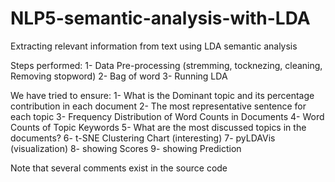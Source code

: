 # NLP5-semantic-analysis-with-LDA
Extracting relevant information from text using LDA semantic analysis

Steps performed:
1- Data Pre-processing (stremming, tocknezing, cleaning, Removing stopword)
2- Bag of word
3- Running LDA

We have tried to ensure:
1- What is the Dominant topic and its percentage contribution in each document
2- The most representative sentence for each topic
3- Frequency Distribution of Word Counts in Documents
4- Word Counts of Topic Keywords
5- What are the most discussed topics in the documents?
6- t-SNE Clustering Chart (interesting)
7- pyLDAVis (visualization)
8- showing Scores
9- showing Prediction

Note that several comments exist in the source code 

